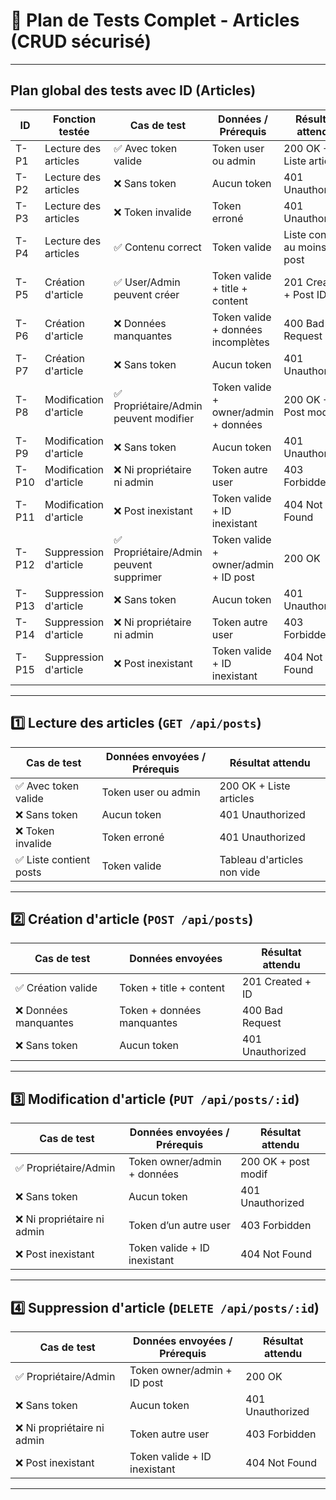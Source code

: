 # 📄 Plan de Tests Complet - Articles (CRUD sécurisé)

---

## Plan global des tests avec ID (Articles)

| ID    | Fonction testée        | Cas de test                             | Données / Prérequis                  | Résultat attendu                |
| ----- | ---------------------- | --------------------------------------- | ------------------------------------ | ------------------------------- |
| T-P1  | Lecture des articles   | ✅ Avec token valide                    | Token user ou admin                  | 200 OK + Liste articles         |
| T-P2  | Lecture des articles   | ❌ Sans token                           | Aucun token                          | 401 Unauthorized                |
| T-P3  | Lecture des articles   | ❌ Token invalide                       | Token erroné                         | 401 Unauthorized                |
| T-P4  | Lecture des articles   | ✅ Contenu correct                      | Token valide                         | Liste contient au moins un post |
| T-P5  | Création d'article     | ✅ User/Admin peuvent créer             | Token valide + title + content       | 201 Created + Post ID           |
| T-P6  | Création d'article     | ❌ Données manquantes                   | Token valide + données incomplètes   | 400 Bad Request                 |
| T-P7  | Création d'article     | ❌ Sans token                           | Aucun token                          | 401 Unauthorized                |
| T-P8  | Modification d'article | ✅ Propriétaire/Admin peuvent modifier  | Token valide + owner/admin + données | 200 OK + Post modifié           |
| T-P9  | Modification d'article | ❌ Sans token                           | Aucun token                          | 401 Unauthorized                |
| T-P10 | Modification d'article | ❌ Ni propriétaire ni admin             | Token autre user                     | 403 Forbidden                   |
| T-P11 | Modification d'article | ❌ Post inexistant                      | Token valide + ID inexistant         | 404 Not Found                   |
| T-P12 | Suppression d'article  | ✅ Propriétaire/Admin peuvent supprimer | Token valide + owner/admin + ID post | 200 OK                          |
| T-P13 | Suppression d'article  | ❌ Sans token                           | Aucun token                          | 401 Unauthorized                |
| T-P14 | Suppression d'article  | ❌ Ni propriétaire ni admin             | Token autre user                     | 403 Forbidden                   |
| T-P15 | Suppression d'article  | ❌ Post inexistant                      | Token valide + ID inexistant         | 404 Not Found                   |

---

## 1️⃣ Lecture des articles (`GET /api/posts`)

| Cas de test             | Données envoyées / Prérequis | Résultat attendu            |
| ----------------------- | ---------------------------- | --------------------------- |
| ✅ Avec token valide    | Token user ou admin          | 200 OK + Liste articles     |
| ❌ Sans token           | Aucun token                  | 401 Unauthorized            |
| ❌ Token invalide       | Token erroné                 | 401 Unauthorized            |
| ✅ Liste contient posts | Token valide                 | Tableau d'articles non vide |

---

## 2️⃣ Création d'article (`POST /api/posts`)

| Cas de test           | Données envoyées           | Résultat attendu |
| --------------------- | -------------------------- | ---------------- |
| ✅ Création valide    | Token + title + content    | 201 Created + ID |
| ❌ Données manquantes | Token + données manquantes | 400 Bad Request  |
| ❌ Sans token         | Aucun token                | 401 Unauthorized |

---

## 3️⃣ Modification d'article (`PUT /api/posts/:id`)

| Cas de test                 | Données envoyées / Prérequis | Résultat attendu    |
| --------------------------- | ---------------------------- | ------------------- |
| ✅ Propriétaire/Admin       | Token owner/admin + données  | 200 OK + post modif |
| ❌ Sans token               | Aucun token                  | 401 Unauthorized    |
| ❌ Ni propriétaire ni admin | Token d’un autre user        | 403 Forbidden       |
| ❌ Post inexistant          | Token valide + ID inexistant | 404 Not Found       |

---

## 4️⃣ Suppression d'article (`DELETE /api/posts/:id`)

| Cas de test                 | Données envoyées / Prérequis | Résultat attendu |
| --------------------------- | ---------------------------- | ---------------- |
| ✅ Propriétaire/Admin       | Token owner/admin + ID post  | 200 OK           |
| ❌ Sans token               | Aucun token                  | 401 Unauthorized |
| ❌ Ni propriétaire ni admin | Token autre user             | 403 Forbidden    |
| ❌ Post inexistant          | Token valide + ID inexistant | 404 Not Found    |

---
